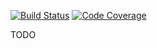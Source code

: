 [![Build Status](https://travis-ci.org/robbert229/verbose-robot.svg?branch=master)](https://travis-ci.org/robbert229/verbose-robot)
[![Code Coverage](https://img.shields.io/codecov/c/github/robbert229/verbose-robot/develop.svg)](https://codecov.io/github/robbert229/verbose-robot?branch=master)

TODO
